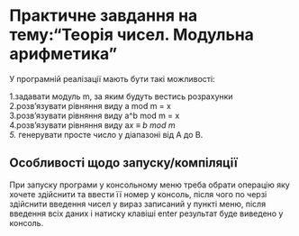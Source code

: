 Практичне завдання на тему:“Теорія чисел. Модульна арифметика”
=========

У програмній реалізації мають бути такі можливості: 

1.задавати модуль m, за яким будуть вестись розрахунки  
2.розв’язувати рівняння виду  a mod m = x  
3.розв’язувати рівняння виду a^b mod m = x  
4.розв’язувати рівняння виду  a*x ≡ b mod m  
5.* генерувати просте число у діапазоні від A до B.  



 Особливості щодо запуску/компіляції
 -----------

При запуску програми у консольному меню треба обрати операцію яку хочете здійснити та ввести її номер у консоль,
після чого по черзі здійснити введення чисел у вираз записаний у пункті меню, після введення всіх даних і натиску
клавіші enter результат буде виведено у консоль.

